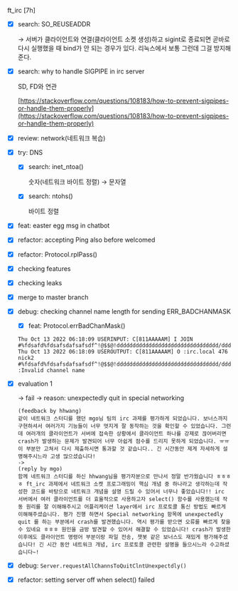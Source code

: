 ft_irc [7h]

- [x]  search: SO_REUSEADDR
    
    → 서버가 클라이언트와 연결(클라이언트 소켓 생성)하고 sigint로 종료되면 곧바로 다시 실행했을 때 bind가 안 되는 경우가 있다. 리눅스에서 보통 그런데 그걸 방지해준다.
    
- [x]  search: why to handle SIGPIPE in irc server
    
    SD, FD와 연관
    
    [https://stackoverflow.com/questions/108183/how-to-prevent-sigpipes-or-handle-them-properly](https://stackoverflow.com/questions/108183/how-to-prevent-sigpipes-or-handle-them-properly)
    
- [x]  review: network(네트워크 복습)
- [x]  try: DNS
    - [x]  search: inet_ntoa()
        
        숫자(네트워크 바이트 정렬) → 문자열
        
    - [x]  search: ntohs()
        
        바이트 정렬
        
- [x]  feat: easter egg msg in chatbot
- [x]  refactor: accepting Ping also before welcomed
- [x]  refactor: Protocol.rplPass()
- [x]  checking features
- [x]  checking leaks
- [x]  merge to master branch
- [x]  debug: checking channel name length for sending ERR_BADCHANMASK
    - [x]  feat: Protocol.errBadChanMask()
    
    ```
    Thu Oct 13 2022 06:18:09 USERINPUT: C[811AAAAAM] I JOIN #%fdsafd%fdsafsdafsafsdf^!@$$@!dddddddddddddddddddddddddddddddd/ddddddd
    Thu Oct 13 2022 06:18:09 USEROUTPUT: C[811AAAAAM] O :irc.local 476 nick2 #%fdsafd%fdsafsdafsafsdf^!@$$@!dddddddddddddddddddddddddddddddd/ddddddd :Invalid channel name
    ```
    
- [x]  evaluation 1
    
    → fail → reason: unexpectedly quit in special networking
    
    ```
    (feedback by hhwang)
    같이 네트워크 스터디를 했던 mgo님 팀의 irc 과제를 평가하게 되었습니다. 보너스까지 구현하셔서 여러가지 기능들이 너무 멋지게 잘 동작하는 것을 확인할 수 있었습니다. 그런데 여러개의 클라이언트가 서버에 접속한 상황에서 클라이언트 하나를 강제로 끊어버리면 crash가 발생하는 문제가 발견되어 너무 아쉽게 점수를 드리지 못하게 되었습니다. ㅠㅠ 이 부분만 고쳐서 다시 제출하시면 통과할 것 같습니다.. 긴 시간동안 제게 자세하게 설명해주시느라 고생 많으셨습니다!
    ->
    (reply by mgo)
    함께 네트워크 스터디를 하신 hhwang님을 평가자분으로 만나서 정말 반가웠습니다 ㅎㅎㅎㅎ ft_irc 과제에서 네트워크 소켓 프로그래밍이 핵심 개념 중 하나라고 생각하는데 작성한 코드를 바탕으로 네트워크 개념을 설명 드릴 수 있어서 너무나 좋았습니다!! irc 서버에서 여러 클라이언트를 더 효율적으로 사용하고자 select() 함수를 사용했는데 작동 원리를 잘 이해해주시고 어플리케이션 layer에서 irc 프로토콜 통신 방법도 빠르게 이해해주셨습니다. 평가 진행 하면서 Special networking 항목에 unexpectedly quit 를 하는 부분에서 crash를 발견했습니다. 역시 평가를 받으면 오류를 빠르게 찾을 수 있네요 ㅎㅎㅎ 원인을 금방 발견할 수 있어서 해결할 수 있었습니다! crash가 발생한 이후에도 클라이언트 명령어 부분이랑 파일 전송, 챗봇 같은 보너스도 재밌게 평가해주셨습니다! 긴 시간 동안 네트워크 개념, irc 프로토콜 관련한 설명을 들으시느라 수고하셨습니다~!
    ```
    
- [x]  debug: `Server.requestAllChannsToQuitClntUnexpectdly()`
- [x]  refactor: setting server off when select() failed
